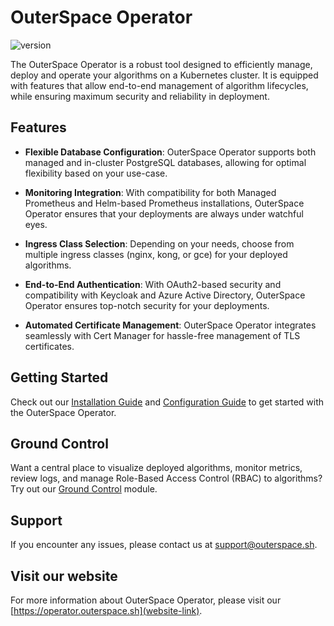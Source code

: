 # OuterSpace Operator

![version](https://img.shields.io/badge/version-1.0.0-blue)

The OuterSpace Operator is a robust tool designed to efficiently manage, deploy and operate your algorithms on a Kubernetes cluster. It is equipped with features that allow end-to-end management of algorithm lifecycles, while ensuring maximum security and reliability in deployment.

## Features

* **Flexible Database Configuration**: OuterSpace Operator supports both managed and in-cluster PostgreSQL databases, allowing for optimal flexibility based on your use-case.

* **Monitoring Integration**: With compatibility for both Managed Prometheus and Helm-based Prometheus installations, OuterSpace Operator ensures that your deployments are always under watchful eyes.

* **Ingress Class Selection**: Depending on your needs, choose from multiple ingress classes (nginx, kong, or gce) for your deployed algorithms.

* **End-to-End Authentication**: With OAuth2-based security and compatibility with Keycloak and Azure Active Directory, OuterSpace Operator ensures top-notch security for your deployments.

* **Automated Certificate Management**: OuterSpace Operator integrates seamlessly with Cert Manager for hassle-free management of TLS certificates.

## Getting Started

Check out our [Installation Guide](https://operator.outerspace.sh/setup/installation-guide/) and [Configuration Guide](https://operator.outerspace.sh/setup/configuration-guide/) to get started with the OuterSpace Operator.

## Ground Control

Want a central place to visualize deployed algorithms, monitor metrics, review logs, and manage Role-Based Access Control (RBAC) to algorithms? Try out our [Ground Control](https://operator.outerspace.sh/features/ground-control/) module.

## Support

If you encounter any issues, please contact us at [support@outerspace.sh](mailto:support@oouterspace.sh).

## Visit our website

For more information about OuterSpace Operator, please visit our [https://operator.outerspace.sh](website-link).
